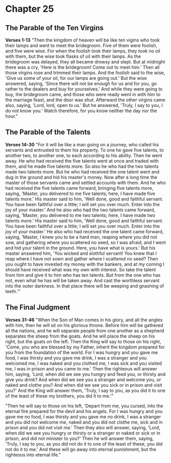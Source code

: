 # Chapter 25
## The Parable of the Ten Virgins
**Verses 1-13**
"Then the kingdom of heaven will be like ten vigins who took their lamps and went to meet the bridegroom. Five of them were foolish, and five were wise. For when the foolish took their lamps, they took no oil with them, but the wise took flasks of oil with their lamps. As the bridegroom was delayed, they all became drowsy and slept. But at midnight there was a cry, 'Here is the bridegroom! Come out to meet him.' Then all those virgins rose and trimmed their lamps. And the foolish said to the wise, 'Give us some of your oil, for our lamps are going out.' But the wise answered, saying, 'Since there will not be enough for us and for you, go rather to the dealers and buy for yourselves.' And while they were going to buy, the bridegroom came, and those who were ready went in with him to the marriage feast, and the door was shut. Afterward the other virgins came also, saying, 'Lord, lord, open to us.' But he answered, 'Truly, I say to you, I do not know you.' Watch therefore, for you know neither the day nor the hour."

## The Parable of the Talents
**Verses 14-30**
"For it will be like a man going on a journey, who called his servants and entrusted to them his property. To one he gave five talents, to another two, to another one, to each according to his ability. Then he went away. He who had received the five talents went at once and traded with them, and he made five talents more. So also he who had the two talents made two talents more. But he who had received the one talent went and dug in the ground and hid his master's money. Now after a long time the master of those servants came and settled accounts with them. And he who had received the five talents came forward, bringing five talents more, saying, 'Master, you delivered to me five talents; here, I have made five talents more.' His master said to him, 'Well done, good and faithful servant. You have been faithful over a little; I will set you over much. Enter into the joy of your master.' And he also who had the two talents came forward, saying, 'Master, you delivered to me two talents; here, I have made two talents more.' His master said to him, 'Well done, good and faithful servant. You have been faithful over a little; I will set you over much. Enter into the joy of your master.' He also who had received the one talent came forward, saying, 'Master, I knew you to be a hard man, reaping where you did not sow, and gathering where you scattered no seed, so I was afraid, and I went and hid your talent in the ground. Here, you have what is yours.' But his master answered him, 'You wicked and slothful servant! You knew that I reap where I have not sown and gather where I scattered no seed? Then you ought to have invested my money with the bankers, and at my coming I should have received what was my own with interest. So take the talent from him and give it to him who has ten talents. But from the one who has not, even what he has will be taken away. And cast the worthless servant into the outer darkness. In that place there will be weeping and gnashing of teeth.'"

## The Final Judgment
**Verses 31-46**
"When the Son of Man comes in his glory, and all the angles with him, then he will sit on his glorious throne. Before him will be gathered all the nations, and he will separate people from one another as a shepherd separates the sheep from the goats. And he will place the sheep on his right, but the goats on the left. Then the King will say to those on his right, 'Come, you who are blessed by my Father, inherit the kingdom prepared for you from the foundation of the world. For I was hungry and you gave me food, I was thirsty and you gave me drink, I was a stranger and you welcomed me, I was naked and you clothed me, I was sick and you visited  me, I was in prison and you came to me.' Then the righteous will answer him, saying, 'Lord, when did we see you hungry and feed you, or thirsty and give you drink? And when did we see you a stranger and welcome you, or naked and clothe you? And when did we see you sick or in prison and visit you?' And the King will answer them, 'Truly, I say to you, as you did it to one of the least of these my brothers, you did it to me.'"

"Then he will say to those on his left, 'Depart from me, you cursed, into the eternal fire prepared for the devil and his angels. For I was hungry and you gave me no food, I was thirsty and you gave me no drink, I was a stranger and you did not welcome me, naked and you did not clothe me, sick and in prison and you did not visit me.' Then they also will answer, saying, 'Lord, when did we see you hungry or thirsty or a stranger or naked or sick or in prison, and did not minister to you?' Then he will answer them, saying, 'Truly, I say to you, as you did not do it to one of the least of these, you did not do it to me.' And these will go away into eternal punishment, but the righteous into eternal life."